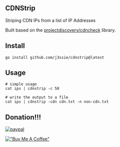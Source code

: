 ## CDNStrip

Striping CDN IPs from a list of IP Addresses

Built based on the [projectdiscovery/cdncheck](github.com/projectdiscovery/cdncheck) library.

## Install

```shell
go install github.com/j3ssie/cdnstrip@latest
```

## Usage

```shell
# simple usage
cat ips | cdnstrip -c 50

# write the output to a file
cat ips | cdnstrip -cdn cdn.txt -n non-cdn.txt
```

## Donation!!!

[![paypal](https://www.paypalobjects.com/en_US/i/btn/btn_donateCC_LG.gif)](https://paypal.me/j3ssiejjj)

[!["Buy Me A Coffee"](https://www.buymeacoffee.com/assets/img/custom_images/orange_img.png)](https://www.buymeacoffee.com/j3ssie)
